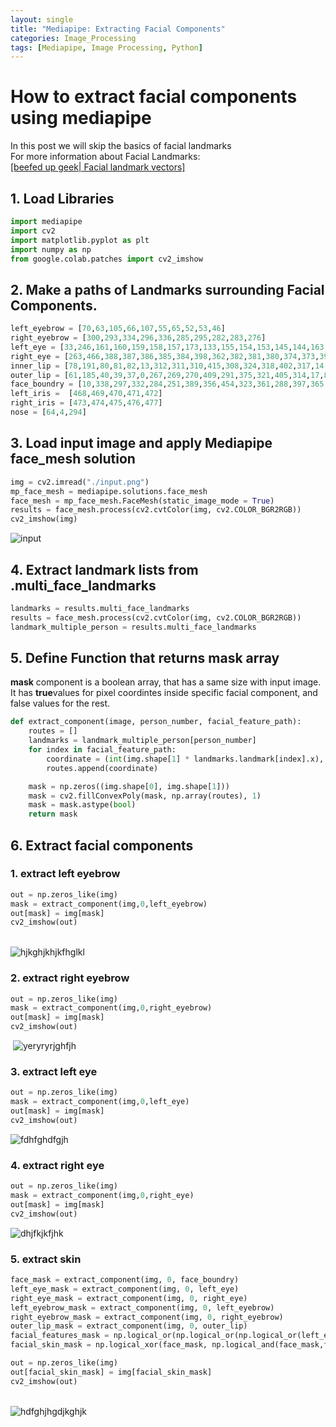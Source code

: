 ```yaml
---
layout: single
title: "Mediapipe: Extracting Facial Components"
categories: Image_Processing
tags: [Mediapipe, Image Processing, Python]
---
```


# How to extract facial components using mediapipe

In this post we will skip the basics of facial landmarks<br>
For more information about Facial Landmarks:  
[[beefed up geek| Facial landmark vectors]](https://beefed-up-geek.github.io/image_processing/1237/)

## 1. Load Libraries


```python
import mediapipe
import cv2
import matplotlib.pyplot as plt
import numpy as np
from google.colab.patches import cv2_imshow
```

## 2. Make a paths of Landmarks surrounding Facial Components.



```python
left_eyebrow = [70,63,105,66,107,55,65,52,53,46]
right_eyebrow = [300,293,334,296,336,285,295,282,283,276]
left_eye = [33,246,161,160,159,158,157,173,133,155,154,153,145,144,163,7]
right_eye = [263,466,388,387,386,385,384,398,362,382,381,380,374,373,390,249]
inner_lip = [78,191,80,81,82,13,312,311,310,415,308,324,318,402,317,14,87,178,88,95]
outer_lip = [61,185,40,39,37,0,267,269,270,409,291,375,321,405,314,17,84,181,91,146]
face_boundry = [10,338,297,332,284,251,389,356,454,323,361,288,397,365,379,378,400,377,152,148,176,149,150,136,172,58,132,93,234,127,162,21,54,103,67,109]
left_iris =  [468,469,470,471,472]
right_iris = [473,474,475,476,477]
nose = [64,4,294]
```

## 3. Load input image and apply Mediapipe **face_mesh** solution


```python
img = cv2.imread("./input.png")
mp_face_mesh = mediapipe.solutions.face_mesh
face_mesh = mp_face_mesh.FaceMesh(static_image_mode = True)
results = face_mesh.process(cv2.cvtColor(img, cv2.COLOR_BGR2RGB))
cv2_imshow(img)
```


![input](\images\2024-02-04-1408\input.png)
    


## 4. Extract landmark lists from **.multi_face_landmarks**


```python
landmarks = results.multi_face_landmarks
results = face_mesh.process(cv2.cvtColor(img, cv2.COLOR_BGR2RGB))
landmark_multiple_person = results.multi_face_landmarks
```

## 5. Define Function that returns **mask** array

**mask** component is a boolean array, that has a same size with input image.<br>
It has **true**values for pixel coordintes inside specific facial component, and false values for the rest.


```python
def extract_component(image, person_number, facial_feature_path):
    routes = []
    landmarks = landmark_multiple_person[person_number]
    for index in facial_feature_path:
        coordinate = (int(img.shape[1] * landmarks.landmark[index].x), int(img.shape[0] * landmarks.landmark[index].y))
        routes.append(coordinate)

    mask = np.zeros((img.shape[0], img.shape[1]))
    mask = cv2.fillConvexPoly(mask, np.array(routes), 1)
    mask = mask.astype(bool)
    return mask
```

## 6. Extract facial components

### 1. extract left eyebrow


```python
out = np.zeros_like(img)
mask = extract_component(img,0,left_eyebrow)
out[mask] = img[mask]
cv2_imshow(out)
```


​    
![hjkghjkhjkfhglkl](\images\2024-02-04-1408\hjkghjkhjkfhglkl.png)
​    


### 2. extract right eyebrow


```python
out = np.zeros_like(img)
mask = extract_component(img,0,right_eyebrow)
out[mask] = img[mask]
cv2_imshow(out)
```


​    ![yeryryrjghfjh](\images\2024-02-04-1408\yeryryrjghfjh.png)


### 3. extract left eye


```python
out = np.zeros_like(img)
mask = extract_component(img,0,left_eye)
out[mask] = img[mask]
cv2_imshow(out)
```


   ![fdhfghdfgjh](\images\2024-02-04-1408\fdhfghdfgjh.png)
    


### 4. extract right eye


```python
out = np.zeros_like(img)
mask = extract_component(img,0,right_eye)
out[mask] = img[mask]
cv2_imshow(out)
```


![dhjfkjkfjhk](\images\2024-02-04-1408\dhjfkjkfjhk.png)
    


### 5. extract skin


```python
face_mask = extract_component(img, 0, face_boundry)
left_eye_mask = extract_component(img, 0, left_eye)
right_eye_mask = extract_component(img, 0, right_eye)
left_eyebrow_mask = extract_component(img, 0, left_eyebrow)
right_eyebrow_mask = extract_component(img, 0, right_eyebrow)
outer_lip_mask = extract_component(img, 0, outer_lip)
facial_features_mask = np.logical_or(np.logical_or(np.logical_or(left_eye_mask, right_eye_mask), np.logical_or(left_eyebrow_mask, right_eyebrow_mask)), outer_lip_mask)
facial_skin_mask = np.logical_xor(face_mask, np.logical_and(face_mask,facial_features_mask))

out = np.zeros_like(img)
out[facial_skin_mask] = img[facial_skin_mask]
cv2_imshow(out)
```


​    
![hdfghjhgdjkghjk](\images\2024-02-04-1408\hdfghjhgdjkghjk.png)
​    

